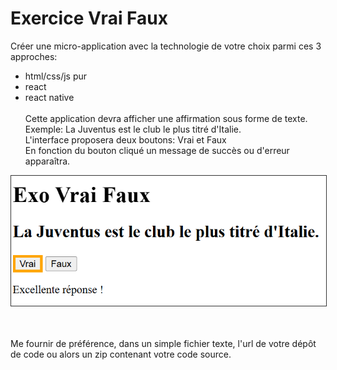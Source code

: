 # Exercice Vrai Faux
Créer une micro-application avec la technologie de votre choix parmi ces 3 approches:
- html/css/js pur
- react
- react native
<br><br>
Cette application devra afficher une affirmation sous forme de texte. <br>
Exemple: La Juventus est le club le plus titré d'Italie.<br>
L'interface proposera deux boutons: Vrai et Faux<br>
En fonction du bouton cliqué un message de succès ou d'erreur apparaîtra.<br>
<img src="capture.png" style="border:1px #333 solid; width:600px">

<br><br>
Me fournir de préférence, dans un simple fichier texte, l'url de votre dépôt de code ou alors un zip contenant votre code source.